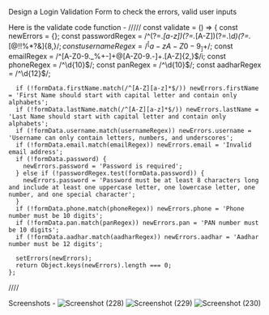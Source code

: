 Design a Login Validation Form to check the errors, valid user inputs

Here is the validate code function -
/////
 const validate = () => {
      const newErrors = {};
      const passwordRegex = /^(?=.*[a-z])(?=.*[A-Z])(?=.*\d)(?=.*[@$!%*?&])[A-Za-z\d@$!%*?&]{8,}$/;
      const usernameRegex = /^[a-zA-Z0-9_]+$/;
      const emailRegex = /^[A-Z0-9._%+-]+@[A-Z0-9.-]+\.[A-Z]{2,}$/i;
      const phoneRegex = /^\d{10}$/;
      const panRegex = /^\d{10}$/;
      const aadharRegex = /^\d{12}$/;
  
      if (!formData.firstName.match(/^[A-Z][a-z]*$/)) newErrors.firstName = 'First Name should start with capital letter and contain only alphabets';
      if (!formData.lastName.match(/^[A-Z][a-z]*$/)) newErrors.lastName = 'Last Name should start with capital letter and contain only alphabets';
      if (!formData.username.match(usernameRegex)) newErrors.username = 'Username can only contain letters, numbers, and underscores';
      if (!formData.email.match(emailRegex)) newErrors.email = 'Invalid email address';
      if (!formData.password) {
        newErrors.password = 'Password is required';
      } else if (!passwordRegex.test(formData.password)) {
        newErrors.password = 'Password must be at least 8 characters long and include at least one uppercase letter, one lowercase letter, one number, and one special character';
      }
      if (!formData.phone.match(phoneRegex)) newErrors.phone = 'Phone number must be 10 digits';
      if (!formData.pan.match(panRegex)) newErrors.pan = 'PAN number must be 10 digits';
      if (!formData.aadhar.match(aadharRegex)) newErrors.aadhar = 'Aadhar number must be 12 digits';
  
      setErrors(newErrors);
      return Object.keys(newErrors).length === 0;
    };
////

Screenshots - 
![Screenshot (228)](https://github.com/Sweetynehra/Validation_Form/assets/130247953/788e9a0a-acaf-485c-b887-985fdbca6573)
![Screenshot (229)](https://github.com/Sweetynehra/Validation_Form/assets/130247953/6b549713-d0d4-4fbb-a2d0-e103627c5327)
![Screenshot (230)](https://github.com/Sweetynehra/Validation_Form/assets/130247953/13a7ab9e-d4d5-4c07-af5f-483464578fc1)

